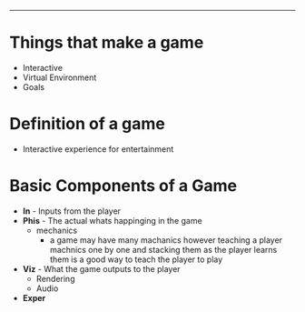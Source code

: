 
---
# Things that make a game
- Interactive
- Virtual Environment
- Goals

# Definition of a game
- Interactive experience for entertainment

# Basic Components of a Game
- **In** - Inputs from the player
- **Phis** - The actual whats happinging in the game
	- mechanics
		- a game may have many machanics however teaching a player machnics one by one and stacking them as the player learns them is a good way to teach the player to play
- **Viz** - What the game outputs to the player
	- Rendering 
	- Audio
- **Exper**